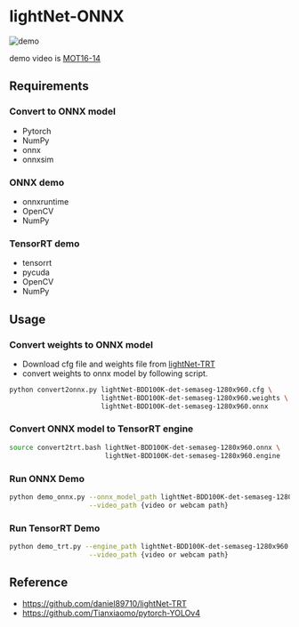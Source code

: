 # lightNet-ONNX
![demo](https://github.com/fateshelled/lightNet-ONNX/assets/53618876/b929891f-4be3-4e66-8933-4791e9e56bc3)

demo video is [MOT16-14](https://motchallenge.net/vis/MOT16-14)

## Requirements
### Convert to ONNX model
- Pytorch
- NumPy
- onnx
- onnxsim

### ONNX demo
- onnxruntime
- OpenCV
- NumPy

### TensorRT demo
- tensorrt
- pycuda
- OpenCV
- NumPy

## Usage
### Convert weights to ONNX model
- Download cfg file and weights file from [lightNet-TRT](https://github.com/daniel89710/lightNet-TRT)
- convert weights to onnx model by following script.
```bash
python convert2onnx.py lightNet-BDD100K-det-semaseg-1280x960.cfg \
                       lightNet-BDD100K-det-semaseg-1280x960.weights \
                       lightNet-BDD100K-det-semaseg-1280x960.onnx 
```

### Convert ONNX model to TensorRT engine
```bash
source convert2trt.bash lightNet-BDD100K-det-semaseg-1280x960.onnx \
                        lightNet-BDD100K-det-semaseg-1280x960.engine
```

### Run ONNX Demo
```bash
python demo_onnx.py --onnx_model_path lightNet-BDD100K-det-semaseg-1280x960.onnx \
                    --video_path {video or webcam path}
```

### Run TensorRT Demo
```bash
python demo_trt.py --engine_path lightNet-BDD100K-det-semaseg-1280x960.engine \
                    --video_path {video or webcam path}
```

## Reference
- https://github.com/daniel89710/lightNet-TRT
- https://github.com/Tianxiaomo/pytorch-YOLOv4
